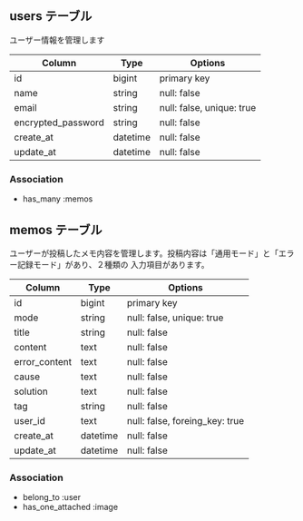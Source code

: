 ## users テーブル
ユーザー情報を管理します

| Column             | Type     | Options                   |
| ------------------ | -------- | ------------------------- |
| id                 | bigint   | primary key               |
| name               | string   | null: false               |
| email              | string   | null: false, unique: true |
| encrypted_password | string   | null: false               |
| create_at          | datetime | null: false               |
| update_at          | datetime | null: false               |

### Association

- has_many :memos


## memos テーブル
ユーザーが投稿したメモ内容を管理します。投稿内容は「通用モード」と「エラー記録モード」があり、２種類の
入力項目があります。

| Column             | Type       | Options                        |
| ------------------ | ---------- | -----------------------------  |
| id                 | bigint     | primary key                    |
| mode               | string     | null: false, unique: true      | ※ normal, error
| title              | string     | null: false                    | ※ 両モードで必死
| content            | text       | null: false                    | ※ 通常モードで必死
| error_content      | text       | null: false                    | ※ エラーモードで必死
| cause              | text       | null: false                    | ※ エラーモードで必死
| solution           | text       | null: false                    | ※ エラーモードで必死
| tag                | string     | null: false                    | ※ 両モードで必須
| user_id            | text       | null: false, foreing_key: true |
| create_at          | datetime   | null: false                    |
| update_at          | datetime   | null: false                    |

### Association

- belong_to :user
- has_one_attached :image